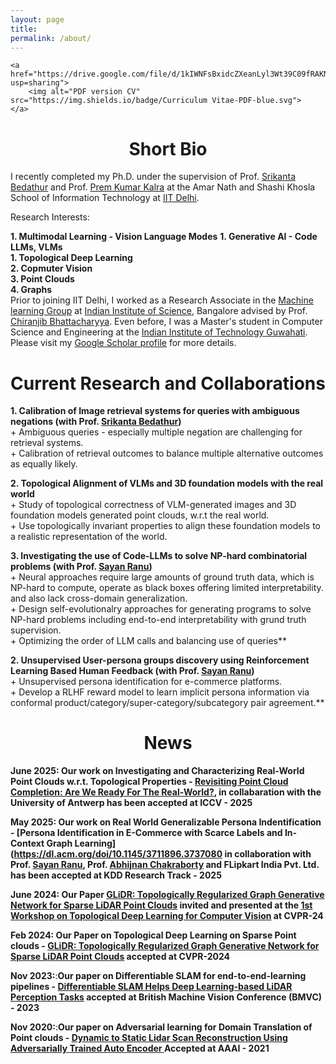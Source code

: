 ```yaml
---
layout: page
title: 
permalink: /about/
---
```


<p align="center">
    
    <a href="https://drive.google.com/file/d/1kIWNFsBxidcZXeanLyl3Wt39C09fRAKN/view?usp=sharing">
        <img alt="PDF version CV" src="https://img.shields.io/badge/Curriculum Vitae-PDF-blue.svg">
    </a>
</p>


# <center>Short Bio</center>

I recently completed my Ph.D. under the supervision of Prof. [Srikanta Bedathur](http://www.cse.iitd.ac.in/~srikanta/) and Prof. [Prem Kumar Kalra](http://www.cse.iitd.ac.in/~pkalra/) at the Amar Nath and Shashi Khosla School of Information Technology at [IIT Delhi](https://cse.iitd.ac.in).


Research Interests:

   **1. Multimodal Learning - Vision Language Modes**
   **1. Generative AI - Code LLMs, VLMs**   
   **1. Topological Deep Learning**   
   **2. Copmuter Vision**   
   **3. Point Clouds**   
   **4. Graphs**
 <br>
Prior to joining IIT Delhi, I worked as a Research Associate in the [Machine learning Group](https://mllab.csa.iisc.ac.in/) at [Indian Institute of Science](https://iisc.ac.in/), Bangalore advised by Prof. [Chiranjib Bhattacharyya]([http://iitg.ernet.in/cse](https://eecs.iisc.ac.in/people/chiranjib-bhattacharyya/)). Even before, I was a Master's student in Computer Science and Engineering at the [Indian Institute of Technology Guwahati](http://iitg.ernet.in/cse). Please visit my [Google Scholar profile](https://scholar.google.com/citations?user=9oW4S-8AAAAJ&hl=en) for more details. 



# <center>Current Research and Collaborations</center>

**1. Calibration of Image retrieval systems for queries with ambiguous negations (with Prof. [Srikanta Bedathur](http://www.cse.iitd.ac.in/~srikanta/))**  
          +  Ambiguous queries - especially multiple negation are challenging for retrieval systems.  
          +  Calibration of retrieval outcomes  to balance multiple alternative outcomes as equally likely.

**2. Topological Alignment of VLMs and 3D foundation models with the real world**  
          +  Study of topological correctness of VLM-generated images and 3D foundation models generated point clouds, w.r.t the real world.  
          +  Use topologically invariant properties to align these foundation models to a realistic representation of the world.

**3. Investigating the use of Code-LLMs to solve NP-hard combinatorial problems (with Prof. [Sayan Ranu](http://www.cse.iitd.ac.in/~sayan/))**  
          +  Neural approaches require large amounts of ground truth data, which is NP-hard to compute, operate as black boxes offering limited interpretability. and also lack cross-domain generalization.  
          +  Design self-evolutionalry approaches for generating programs to solve NP-hard problems including end-to-end interpretability with grund truth supervision.  
          +  Optimizing the order of LLM calls and balancing use of queries**

**2. Unsupervised User-persona groups discovery using Reinforcement Learning Based Human Feedback (with Prof. [Sayan Ranu](http://www.cse.iitd.ac.in/~sayan/))**    
          +  Unsupervised persona identification for e-commerce platforms.  
          +  Develop a RLHF reward model to learn implicit persona information via conformal product/category/super-category/subcategory pair agreement.**




# <center>News</center>

**June 2025: Our work on Investigating and Characterizing Real-World Point Clouds w.r.t. Topological Properties - [Revisiting Point Cloud Completion: Are We Ready For The Real-World?](https://arxiv.org/pdf/2411.17580), in collabaration with the University of Antwerp has been accepted at ICCV - 2025**

**May 2025: Our work on Real World Generalizable Persona Indentification - [Persona Identification in E-Commerce with Scarce Labels and In-Context Graph Learning](https://dl.acm.org/doi/10.1145/3711896.3737080 in collaboration with Prof. [Sayan Ranu](http://www.cse.iitd.ac.in/~sayan/), Prof. [Abhijnan Chakraborty](https://cse.iitkgp.ac.in/~abhijnan/) and FLipkart India Pvt. Ltd. has been accepted at KDD Research Track - 2025**

**June 2024: Our Paper  [GLiDR: Topologically Regularized Graph Generative Network for Sparse LiDAR Point Clouds](https://kshitijbhat.github.io/glidr/) invited and presented at the [1st Workshop on Topological Deep Learning for Computer Vision](https://tdl4cv.github.io/) at CVPR-24**

**Feb 2024: Our Paper on Topological Deep Learning on Sparse Point clouds - [GLiDR: Topologically Regularized Graph Generative Network for Sparse LiDAR Point Clouds](https://kshitijbhat.github.io/glidr/)  accepted at CVPR-2024**

**Nov 2023:**:**Our paper on Differentiable SLAM for end-to-end-learning pipelines - [Differentiable SLAM Helps Deep
Learning-based LiDAR Perception Tasks](https://papers.bmvc2023.org/0822.pdf)  accepted at British Machine Vision Conference (BMVC) - 2023**

**Nov 2020:**:**Our paper on Adversarial learning for Domain Translation of Point clouds - [Dynamic to Static Lidar Scan Reconstruction Using Adversarially Trained Auto Encoder ](https://ojs.aaai.org/index.php/AAAI/article/view/16278) Accepted at AAAI - 2021**
